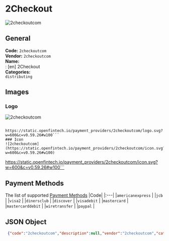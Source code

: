 # 2Checkout 
![2checkoutcom](https://static.openfintech.io/payment_providers/2checkoutcom/logo.svg?w=600&c=v0.59.26#w100)  
## General 
**Code:** `2checkoutcom`  
**Vendor:** `2checkoutcom`  
**Name:**  
:	[en] 2Checkout  
**Categories:**  
`distributing`  
## Images 
### Logo 
![2checkoutcom](https://static.openfintech.io/payment_providers/2checkoutcom/logo.svg?w=600&c=v0.59.26#w100)  
```
 https://static.openfintech.io/payment_providers/2checkoutcom/logo.svg?w=600&c=v0.59.26#w100```  
### Icon 
![2checkoutcom](https://static.openfintech.io/payment_providers/2checkoutcom/icon.svg?w=600&c=v0.59.26#w100)  
```
 https://static.openfintech.io/payment_providers/2checkoutcom/icon.svg?w=600&c=v0.59.26#w100```  
## Payment Methods 
The list of supported  [Payment Methods](#) 
|Code| 
|:---| 
|`americanexpress` | 
|`jcb` | 
|`visa2` | 
|`dinersclub` | 
|`discover` | 
|`visadebit` | 
|`mastercard` | 
|`mastercarddebit` | 
|`wiretransfer` | 
|`paypal` | 
 
## JSON Object 
```json
 {"code":"2checkoutcom","description":null,"vendor":"2checkoutcom","categories":["distributing"],"countries":null,"payment_method":["americanexpress","jcb","visa2","dinersclub","discover","visadebit","mastercard","mastercarddebit","wiretransfer","paypal"],"payout_method":null,"metadata":{"about_payments_code":"2checkoutcom"},"name":{"en":"2Checkout"}}```  
